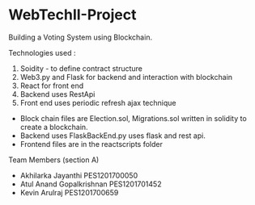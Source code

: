 # WebTechII-Project
Building a Voting System using Blockchain.

Technologies used :
1) Soidity - to define contract structure
2) Web3.py and Flask for backend and interaction with blockchain
3) React for front end
4) Backend uses RestApi
5) Front end uses periodic refresh ajax technique

- Block chain files are Election.sol, Migrations.sol written in solidity to create a blockchain.
- Backend uses FlaskBackEnd.py uses flask and rest api.
- Frontend files are in the reactscripts folder

Team Members (section A)
- Akhilarka Jayanthi          PES1201700050
- Atul Anand Gopalkrishnan    PES1201701452
- Kevin Arulraj               PES1201700659

